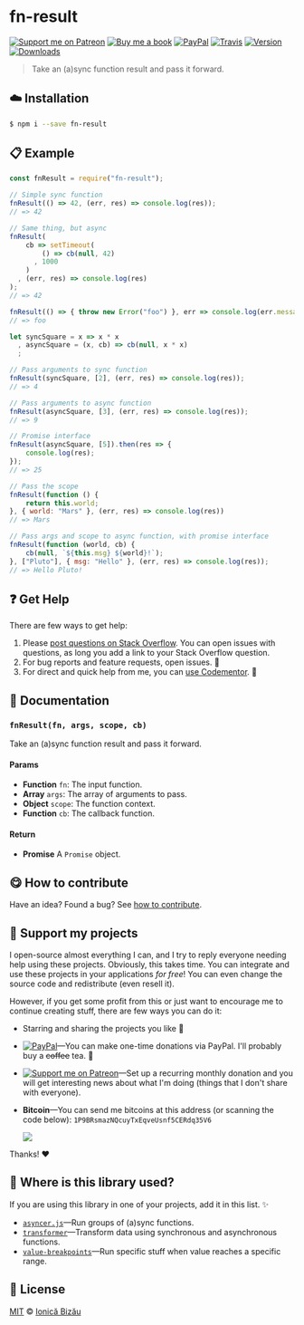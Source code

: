 
# fn-result

 [![Support me on Patreon][badge_patreon]][patreon] [![Buy me a book][badge_amazon]][amazon] [![PayPal][badge_paypal_donate]][paypal-donations] [![Travis](https://img.shields.io/travis/IonicaBizau/fn-result.svg)](https://travis-ci.org/IonicaBizau/fn-result/) [![Version](https://img.shields.io/npm/v/fn-result.svg)](https://www.npmjs.com/package/fn-result) [![Downloads](https://img.shields.io/npm/dt/fn-result.svg)](https://www.npmjs.com/package/fn-result)

> Take an (a)sync function result and pass it forward.

## :cloud: Installation

```sh
$ npm i --save fn-result
```


## :clipboard: Example



```js
const fnResult = require("fn-result");

// Simple sync function
fnResult(() => 42, (err, res) => console.log(res));
// => 42

// Same thing, but async
fnResult(
    cb => setTimeout(
        () => cb(null, 42)
      , 1000
    )
  , (err, res) => console.log(res)
);
// => 42

fnResult(() => { throw new Error("foo") }, err => console.log(err.message));
// => foo

let syncSquare = x => x * x
  , asyncSquare = (x, cb) => cb(null, x * x)
  ;

// Pass arguments to sync function
fnResult(syncSquare, [2], (err, res) => console.log(res));
// => 4

// Pass arguments to async function
fnResult(asyncSquare, [3], (err, res) => console.log(res));
// => 9

// Promise interface
fnResult(asyncSquare, [5]).then(res => {
    console.log(res);
});
// => 25

// Pass the scope
fnResult(function () {
    return this.world;
}, { world: "Mars" }, (err, res) => console.log(res))
// => Mars

// Pass args and scope to async function, with promise interface
fnResult(function (world, cb) {
    cb(null, `${this.msg} ${world}!`);
}, ["Pluto"], { msg: "Hello" }, (err, res) => console.log(res));
// => Hello Pluto!
```

## :question: Get Help

There are few ways to get help:

 1. Please [post questions on Stack Overflow](https://stackoverflow.com/questions/ask). You can open issues with questions, as long you add a link to your Stack Overflow question.
 2. For bug reports and feature requests, open issues. :bug:
 3. For direct and quick help from me, you can [use Codementor](https://www.codementor.io/johnnyb). :rocket:


## :memo: Documentation


### `fnResult(fn, args, scope, cb)`
Take an (a)sync function result and pass it forward.

#### Params
- **Function** `fn`: The input function.
- **Array** `args`: The array of arguments to pass.
- **Object** `scope`: The function context.
- **Function** `cb`: The callback function.

#### Return
- **Promise** A `Promise` object.



## :yum: How to contribute
Have an idea? Found a bug? See [how to contribute][contributing].


## :sparkling_heart: Support my projects

I open-source almost everything I can, and I try to reply everyone needing help using these projects. Obviously,
this takes time. You can integrate and use these projects in your applications *for free*! You can even change the source code and redistribute (even resell it).

However, if you get some profit from this or just want to encourage me to continue creating stuff, there are few ways you can do it:

 - Starring and sharing the projects you like :rocket:
 - [![PayPal][badge_paypal]][paypal-donations]—You can make one-time donations via PayPal. I'll probably buy a ~~coffee~~ tea. :tea:
 - [![Support me on Patreon][badge_patreon]][patreon]—Set up a recurring monthly donation and you will get interesting news about what I'm doing (things that I don't share with everyone).
 - **Bitcoin**—You can send me bitcoins at this address (or scanning the code below): `1P9BRsmazNQcuyTxEqveUsnf5CERdq35V6`

    ![](https://i.imgur.com/z6OQI95.png)

Thanks! :heart:


## :dizzy: Where is this library used?
If you are using this library in one of your projects, add it in this list. :sparkles:


 - [`asyncer.js`](https://github.com/IonicaBizau/asyncer.js#readme)—Run groups of (a)sync functions.
 - [`transformer`](https://github.com/IonicaBizau/transformer#readme)—Transform data using synchronous and asynchronous functions.
 - [`value-breakpoints`](https://github.com/IonicaBizau/value-breakpoints#readme)—Run specific stuff when value reaches a specific range.

## :scroll: License

[MIT][license] © [Ionică Bizău][website]

[badge_patreon]: http://ionicabizau.github.io/badges/patreon.svg
[badge_amazon]: http://ionicabizau.github.io/badges/amazon.svg
[badge_paypal]: http://ionicabizau.github.io/badges/paypal.svg
[badge_paypal_donate]: http://ionicabizau.github.io/badges/paypal_donate.svg
[patreon]: https://www.patreon.com/ionicabizau
[amazon]: http://amzn.eu/hRo9sIZ
[paypal-donations]: https://www.paypal.com/cgi-bin/webscr?cmd=_s-xclick&hosted_button_id=RVXDDLKKLQRJW
[donate-now]: http://i.imgur.com/6cMbHOC.png

[license]: http://showalicense.com/?fullname=Ionic%C4%83%20Biz%C4%83u%20%3Cbizauionica%40gmail.com%3E%20(https%3A%2F%2Fionicabizau.net)&year=2016#license-mit
[website]: https://ionicabizau.net
[contributing]: /CONTRIBUTING.md
[docs]: /DOCUMENTATION.md
